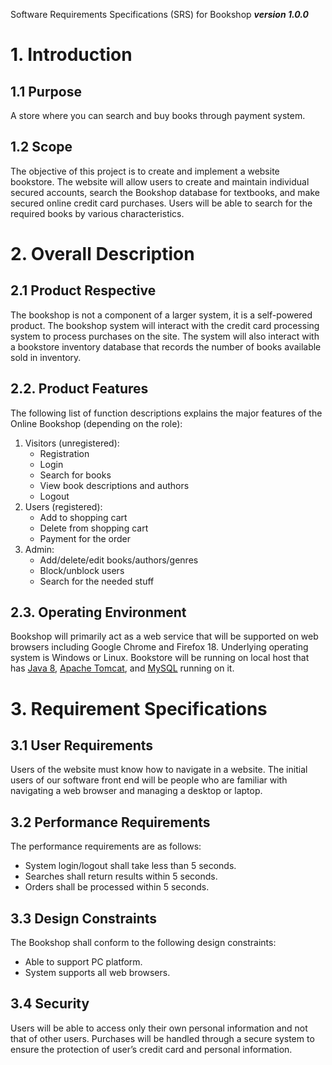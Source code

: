 Software Requirements Specifications (SRS) for Bookshop
***version 1.0.0***
# 1. Introduction
## 1.1 Purpose
A store where you can search and buy books through payment system.
## 1.2 Scope
The objective of this project is to create and implement a website bookstore. The website will allow users to create and maintain individual secured accounts, search the      Bookshop database for textbooks, and make secured online credit card purchases. Users will be able to search for the required books by various characteristics. 
# 2. Overall Description
## 2.1 Product Respective
The bookshop is not a component of a larger system, it is a self-powered product.
The bookshop system will interact with the credit card processing system to process purchases on the site. The system will also interact with a bookstore inventory database that records the number of books available sold in inventory.
## 2.2. Product Features
The following list of function descriptions explains the major features of the Online Bookshop (depending on the role):

1. Visitors (unregistered):
   - Registration
   - Login
   - Search for books
   - View book descriptions and authors
   - Logout
2. Users (registered):
   - Add to shopping cart
   - Delete from shopping cart
   - Payment for the order
3. Admin:
   - Add/delete/edit books/authors/genres
   - Block/unblock users
   - Search for the needed stuff

## 2.3. Operating Environment
Bookshop will primarily act as a web service that will be supported on web browsers including Google Chrome and Firefox 18. Underlying operating system is Windows or Linux.
Bookstore will be running on local host that has [Java 8](https://www.java.com/ru/download/manual.jsp), [Apache Tomcat](http://tomcat.apache.org/), and [MySQL](https://dev.mysql.com/downloads/) running on it.
# 3. Requirement Specifications 
## 3.1 User Requirements
Users of the website must know how to navigate in a website. The initial users of our software front end will be people who are familiar with navigating a web browser and managing a desktop or laptop.
## 3.2 Performance Requirements
The performance requirements are as follows:
- System login/logout shall take less than 5 seconds.
- Searches shall return results within 5 seconds.
- Orders shall be processed within 5 seconds.
## 3.3 Design Constraints
The Bookshop shall conform to the following design constraints:
- Able to support PC platform.
- System supports all web browsers.
## 3.4 Security
Users will be able to access only their own personal information and not that of other users. Purchases will be handled through a secure system to ensure the protection of user’s credit card and personal information.
